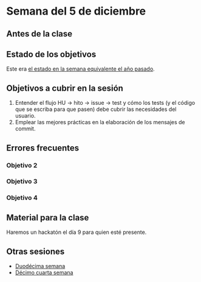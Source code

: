 # Semana del 5 de diciembre

## Antes de la clase


## Estado de los objetivos

Este era [el estado en la semana equivalente el año
pasado](../sesiones-21-22/semana-13.md).

## Objetivos a cubrir en la sesión

1. Entender el flujo HU → hito → issue → test y cómo los tests (y el código que
   se escriba para que pasen) debe cubrir las necesidades del usuario.
3. Emplear las mejores prácticas en la elaboración de los mensajes de commit.

## Errores frecuentes


### Objetivo 2


### Objetivo 3


### Objetivo 4



## Material para la clase

Haremos un hackatón el día 9 para quien esté presente.


## Otras sesiones

* [Duodécima semana](semana-12.md)
* [Décimo cuarta semana](semana-14.md)


